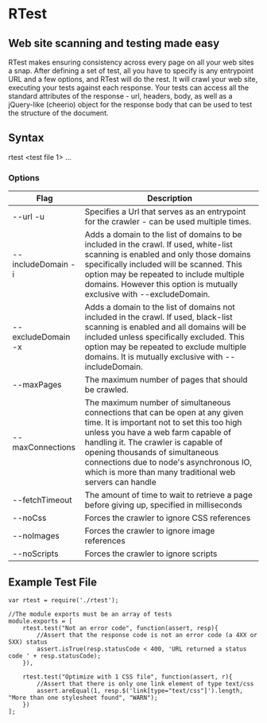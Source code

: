 # RTest
## Web site scanning and testing made easy

RTest makes ensuring consistency across every page on all your web sites a snap. After defining a set of test, all you have to specify is any entrypoint URL and a few options, and RTest will do the rest. It will crawl your web site, executing your tests against each response. Your tests can access all the standard attributes of the response - url, headers, body, as well as a jQuery-like (cheerio) object for the response body that can be used to test the structure of the document.

## Syntax
rtest <options> <test file 1> ... <test file n>

### Options
| Flag | Description |
| ---- | ----------- |
| --url -u | Specifies a Url that serves as an entrypoint for the crawler - can be used multiple times. |
| --includeDomain -i | Adds a domain to the list of domains to be included in the crawl. If used, white-list scanning is enabled and only those domains specifically included will be scanned. This option may be repeated to include multiple domains. However this option is mutually exclusive with  --excludeDomain. |
| --excludeDomain -x | Adds a domain to the list of domains not included in the crawl. If used, black-list scanning is enabled and all domains will be included unless specifically excluded. This option may be repeated to exclude multiple domains. It is mutually exclusive with --includeDomain. |
| --maxPages | The maximum number of pages that should be crawled. |
| --maxConnections | The maximum number of simultaneous connections that can be open at any given time. It is important not to set this too high unless you have a web farm capable of handling it. The crawler is capable of opening thousands of simultaneous connections due to node's asynchronous IO, which is more than many traditional web servers can handle |
| --fetchTimeout | The amount of time to wait to retrieve a page before giving up, specified in milliseconds |
| --noCss | Forces the crawler to ignore CSS references |
| --noImages | Forces the crawler to ignore image references |
| --noScripts | Forces the crawler to ignore scripts |

## Example Test File

    var rtest = require('./rtest');

    //The module exports must be an array of tests
    module.exports = [
        rtest.test("Not an error code", function(assert, resp){
            //Assert that the response code is not an error code (a 4XX or 5XX) status
            assert.isTrue(resp.statusCode < 400, 'URL returned a status code ' + resp.statusCode);
        }),

        rtest.test("Optimize with 1 CSS file", function(assert, r){
            //Assert that there is only one link element of type text/css
            assert.areEqual(1, resp.$('link[type="text/css"]').length, "More than one stylesheet found", "WARN"); 
        })
    ];